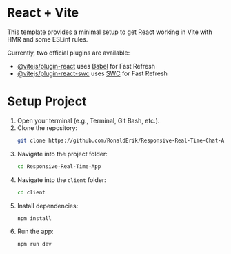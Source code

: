 # React + Vite

This template provides a minimal setup to get React working in Vite with HMR and some ESLint rules.

Currently, two official plugins are available:

- [@vitejs/plugin-react](https://github.com/vitejs/vite-plugin-react/blob/main/packages/plugin-react/README.md) uses [Babel](https://babeljs.io/) for Fast Refresh
- [@vitejs/plugin-react-swc](https://github.com/vitejs/vite-plugin-react-swc) uses [SWC](https://swc.rs/) for Fast Refresh

# Setup Project

1. Open your terminal (e.g., Terminal, Git Bash, etc.).
2. Clone the repository:
    ```bash
    git clone https://github.com/RonaldErik/Responsive-Real-Time-Chat-App.git
    ```
3. Navigate into the project folder:
    ```bash
    cd Responsive-Real-Time-App
    ```
4. Navigate into the `client` folder:
    ```bash
    cd client
    ```
5. Install dependencies:
    ```bash
    npm install
    ```
6. Run the app:
    ```bash
    npm run dev
    ```

